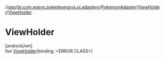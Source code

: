 //[app](../../../../index.md)/[br.com.egsys.pokedexegsys.ui.adapters](../../index.md)/[PokemonAdapter](../index.md)/[ViewHolder](index.md)/[ViewHolder](-view-holder.md)

# ViewHolder

[androidJvm]\
fun [ViewHolder](-view-holder.md)(binding: &lt;ERROR CLASS&gt;)
